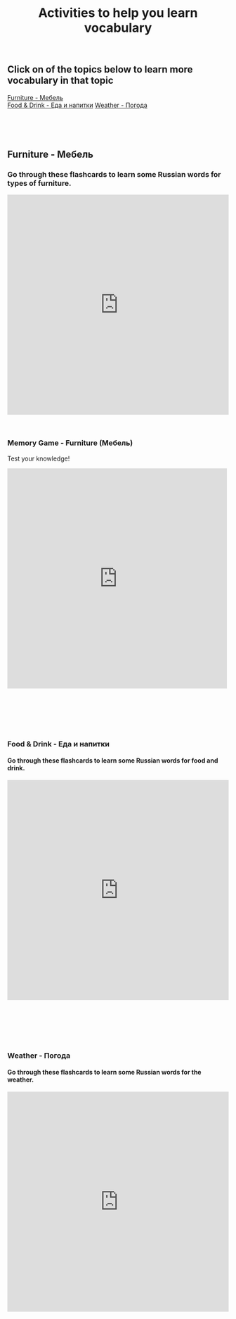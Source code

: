 <h1 align="center">Activities to help you learn vocabulary</h1>
<p>&nbsp;</p>
<h2>Click on of the topics below to learn more vocabulary in that topic</h2>
<a href="#furniture">Furniture - Мебель</a><br>
<a href="#food">Food & Drink - Еда и напитки</a>      
<a href="#weather">Weather - Погода</a>

<p>&nbsp;</p>
<p>&nbsp;</p>
<h2 id="furniture">Furniture - Мебель</h2>
<h3>Go through these flashcards to learn some Russian words for types of furniture.</h3>
<iframe src="https://quizlet.com/559748246/flashcards/embed?i=ejr67&x=1jj1" height="500" width="100%" style="border:0"></iframe>
<p>&nbsp;</p>
<h3>Memory Game - Furniture (Мебель)</h3>
<p>Test your knowledge!</p>
<iframe src="https://h5p.org/h5p/embed/1058785" width="500" height="500" frameborder="0" allowfullscreen="allowfullscreen" allow="geolocation *; microphone *; camera *; midi *; encrypted-media *"></iframe><script src="https://h5p.org/sites/all/modules/h5p/library/js/h5p-resizer.js" charset="UTF-8"></script>
<p>&nbsp;</p>
<p>&nbsp;</p>
<p>&nbsp;</p>
<h3 id="food">Food & Drink - Еда и напитки</h3> 
<h4>Go through these flashcards to learn some Russian words for food and drink.</h4>
<iframe src="https://quizlet.com/559750723/flashcards/embed?i=ejr67&x=1jj1" height="500" width="100%" style="border:0"></iframe>
<p>&nbsp;</p>
<p>&nbsp;</p>
<p>&nbsp;</p>

<h3 id="weather">Weather - Погода</h3>
<h4>Go through these flashcards to learn some Russian words for the weather.</h4>
<iframe src="https://quizlet.com/559753561/flashcards/embed?i=ejr67&x=1jj1" height="500" width="100%" style="border:0"></iframe>
<p>&nbsp;</p>
<p>&nbsp;</p>

